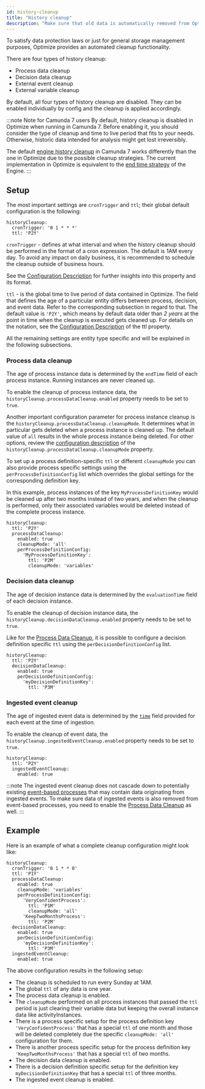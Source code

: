 ```yaml
---
id: history-cleanup
title: "History cleanup"
description: "Make sure that old data is automatically removed from Optimize."
---
```


To satisfy data protection laws or just for general storage management purposes, Optimize provides an automated cleanup functionality.

There are four types of history cleanup:

- Process data cleanup
- Decision data cleanup
- External event cleanup
- External variable cleanup

By default, all four types of history cleanup are disabled. They can be enabled individually by config and the cleanup is applied accordingly.

:::note Note for Camunda 7 users
By default, history cleanup is disabled in Optimize when running in Camunda 7. Before enabling it, you should consider the type of cleanup and time to live period that fits to your needs. Otherwise, historic data intended for analysis might get lost irreversibly.

The default [engine history cleanup](https://docs.camunda.org/manual/latest/user-guide/process-engine/history/#history-cleanup) in Camunda 7 works differently than the one in Optimize due to the possible cleanup strategies. The current implementation in Optimize is equivalent to the [end time strategy](https://docs.camunda.org/manual/latest/user-guide/process-engine/history/#end-time-based-strategy) of the Engine.
:::

## Setup

The most important settings are `cronTrigger` and `ttl`; their global default configuration is the following:

```
historyCleanup:
  cronTrigger: '0 1 * * *'
  ttl: 'P2Y'
```

`cronTrigger` - defines at what interval and when the history cleanup should be performed in the format of a cron expression. The default is 1AM every day. To avoid any impact on daily business, it is recommended to schedule the cleanup outside of business hours.

See the [Configuration Description](./system-configuration.md#history-cleanup-settings) for further insights into this property and its format.

`ttl` - is the global time to live period of data contained in Optimize. The field that defines the age of a particular entity differs between process, decision, and event data. Refer to the corresponding subsection in regard to that.
The default value is `'P2Y'`, which means by default data older than _2 years_ at the point in time when the cleanup is executed gets cleaned up.
For details on the notation, see the [Configuration Description](./system-configuration.md#history-cleanup-settings) of the ttl property.

All the remaining settings are entity type specific and will be explained in the following subsections.

### Process data cleanup

The age of process instance data is determined by the `endTime` field of each process instance. Running instances are never cleaned up.

To enable the cleanup of process instance data, the `historyCleanup.processDataCleanup.enabled` property needs to be set to `true`.

Another important configuration parameter for process instance cleanup is the `historyCleanup.processDataCleanup.cleanupMode`. It determines what in particular gets deleted when a process instance is cleaned up. The default value of `all` results in the whole process instance being deleted.
For other options, review the [configuration description](./system-configuration.md#history-cleanup-settings) of the `historyCleanup.processDataCleanup.cleanupMode` property.

To set up a process definition-specific `ttl` or different `cleanupMode` you can also provide process specific settings using the `perProcessDefinitionConfig` list which overrides the global settings for the corresponding definition key.

In this example, process instances of the key `MyProcessDefinitionKey` would be cleaned up after two months instead of two years, and when the cleanup is performed, only their associated variables would be deleted instead of the complete process instance.

```
historyCleanup:
  ttl: 'P2Y'
  processDataCleanup:
    enabled: true
    cleanupMode: 'all'
    perProcessDefinitionConfig:
      'MyProcessDefinitionKey':
        ttl: 'P2M'
        cleanupMode: 'variables'
```

### Decision data cleanup

The age of decision instance data is determined by the `evaluationTime` field of each decision instance.

To enable the cleanup of decision instance data, the `historyCleanup.decisionDataCleanup.enabled` property needs to be set to `true`.

Like for the [Process Data Cleanup](#process-data-cleanup), it is possible to configure a decision definition specific `ttl` using the `perDecisionDefinitionConfig` list.

```
historyCleanup:
  ttl: 'P2Y'
  decisionDataCleanup:
    enabled: true
    perDecisionDefinitionConfig:
      'myDecisionDefinitionKey':
        ttl: 'P3M'
```

### Ingested event cleanup

The age of ingested event data is determined by the [`time`](../../../apis-tools/optimize-api/event-ingestion.md#request-body) field provided for each event at the time of ingestion.

To enable the cleanup of event data, the `historyCleanup.ingestedEventCleanup.enabled` property needs to be set to `true`.

```
historyCleanup:
  ttl: 'P2Y'
  ingestedEventCleanup:
    enabled: true
```

:::note
The ingested event cleanup does not cascade down to potentially existing [event-based processes](#) that may contain data originating from ingested events. To make sure data of ingested events is also removed from event-based processes, you need to enable the [Process Data Cleanup](#process-data-cleanup) as well.
:::

## Example

Here is an example of what a complete cleanup configuration might look like:

```
historyCleanup:
  cronTrigger: '0 1 * * 0'
  ttl: 'P1Y'
  processDataCleanup:
    enabled: true
    cleanupMode: 'variables'
    perProcessDefinitionConfig:
      'VeryConfidentProcess':
        ttl: 'P1M'
        cleanupMode: 'all'
      'KeepTwoMonthsProcess':
        ttl: 'P2M'
  decisionDataCleanup:
    enabled: true
    perDecisionDefinitionConfig:
      'myDecisionDefinitionKey':
        ttl: 'P3M'
  ingestedEventCleanup:
    enabled: true
```

The above configuration results in the following setup:

- The cleanup is scheduled to run every Sunday at 1AM.
- The global `ttl` of any data is one year.
- The process data cleanup is enabled.
- The `cleanupMode` performed on all process instances that passed the `ttl` period is just clearing their variable data but keeping the overall instance data like activityInstances.
- There is a process specific setup for the process definition key `'VeryConfidentProcess'` that has a special `ttl` of one month and those will be deleted completely due the specific `cleanupMode: 'all'` configuration for them.
- There is another process specific setup for the process definition key `'KeepTwoMonthsProcess'` that has a special `ttl` of two months.
- The decision data cleanup is enabled.
- There is a decision definition specific setup for the definition key `myDecisionDefinitionKey` that has a special `ttl` of three months.
- The ingested event cleanup is enabled.
